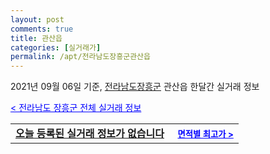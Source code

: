 ```yaml
---
layout: post
comments: true
title: 관산읍
categories: [실거래가]
permalink: /apt/전라남도장흥군관산읍
---
```


2021년 09월 06일 기준, <a href="/apt/전라남도장흥군">전라남도장흥군</a> 관산읍 한달간 실거래 정보

<a style="color: blue;" href="/apt/전라남도장흥군">< 전라남도 장흥군 전체 실거래 정보</a>
<!---- start ---->
<table>
  <tr>
    <td colspan="4" style="font-weight: bold;"><a href="/apt/전라남도장흥군관산읍{name_without_space}">오늘 등록된 실거래 정보가 없습니다</a> &nbsp;&nbsp;&nbsp; <a style="color: blue; font-size: smaller;" href="/apt/전라남도장흥군관산읍{name_without_space}">면적별 최고가 ></a></td>
  </tr>
    
</table>
<!---- end ---->
    
